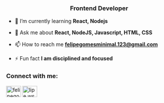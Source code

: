 <h3 align="center">Frontend Developer</h3>

- 🌱 I’m currently learning **React, Nodejs**

- 💬 Ask me about **React, NodeJS, Javascript, HTML, CSS**

- 📫 How to reach me **felipegomesminimal.123@gmail.com**

- ⚡ Fun fact **I am disciplined and focused**

<h3 align="left">Connect with me:</h3>
<p align="left">
<a href="https://twitter.com/felipegomes3g" target="blank"><img align="center" src="https://raw.githubusercontent.com/rahuldkjain/github-profile-readme-generator/master/src/images/icons/Social/twitter.svg" alt="felipegomes3g" height="30" width="40" /></a>
<a href="https://instagram.com/lipe.ws7_____" target="blank"><img align="center" src="https://raw.githubusercontent.com/rahuldkjain/github-profile-readme-generator/master/src/images/icons/Social/instagram.svg" alt="lipe.ws7_____" height="30" width="40" /></a>
</p>

